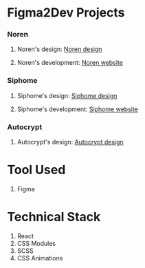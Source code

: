 # Figma2Dev Projects

### Noren

1. Noren's design: [Noren design](https://www.sketchappsources.com/free-source/4556-noren-landing-page-sketch-freebie-resource.html)

2. Noren's development: [Noren website](https://fengdenny.github.io/Figma2Dev/)

### Siphome

1. Siphome's design: [Siphome design](https://www.sketchappsources.com/free-source/4862-smart-home-landing-page-template-sketch-freebie-resource.html)

2. Siphome's development: [Siphome website](https://siphomee.netlify.app/)

### Autocrypt

1. Autocrypt's design: [Autocrypt design](https://www.sketchappsources.com/free-source/3301-autocrypt-landing-page-sketch-freebie-resouce.html)

# Tool Used

1. Figma

# Technical Stack

1. React
2. CSS Modules
3. SCSS
4. CSS Animations
